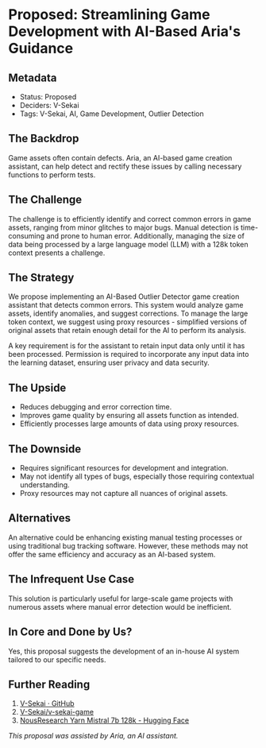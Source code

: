 # Proposed: Streamlining Game Development with AI-Based Aria's Guidance

## Metadata

- Status: Proposed
- Deciders: V-Sekai
- Tags: V-Sekai, AI, Game Development, Outlier Detection

## The Backdrop

Game assets often contain defects. Aria, an AI-based game creation assistant, can help detect and rectify these issues by calling necessary functions to perform tests.

## The Challenge

The challenge is to efficiently identify and correct common errors in game assets, ranging from minor glitches to major bugs. Manual detection is time-consuming and prone to human error. Additionally, managing the size of data being processed by a large language model (LLM) with a 128k token context presents a challenge.

## The Strategy

We propose implementing an AI-Based Outlier Detector game creation assistant that detects common errors. This system would analyze game assets, identify anomalies, and suggest corrections. To manage the large token context, we suggest using proxy resources - simplified versions of original assets that retain enough detail for the AI to perform its analysis.

A key requirement is for the assistant to retain input data only until it has been processed. Permission is required to incorporate any input data into the learning dataset, ensuring user privacy and data security.

## The Upside

- Reduces debugging and error correction time.
- Improves game quality by ensuring all assets function as intended.
- Efficiently processes large amounts of data using proxy resources.

## The Downside

- Requires significant resources for development and integration.
- May not identify all types of bugs, especially those requiring contextual understanding.
- Proxy resources may not capture all nuances of original assets.

## Alternatives

An alternative could be enhancing existing manual testing processes or using traditional bug tracking software. However, these methods may not offer the same efficiency and accuracy as an AI-based system.

## The Infrequent Use Case

This solution is particularly useful for large-scale game projects with numerous assets where manual error detection would be inefficient.

## In Core and Done by Us?

Yes, this proposal suggests the development of an in-house AI system tailored to our specific needs.

## Further Reading

1. [V-Sekai · GitHub](https://github.com/v-sekai)
2. [V-Sekai/v-sekai-game](https://github.com/v-sekai/v-sekai-game)
3. [NousResearch Yarn Mistral 7b 128k - Hugging Face](https://huggingface.co/spaces/realgenius/NousResearch-Yarn-Mistral-7b-128k)

_This proposal was assisted by Aria, an AI assistant._
